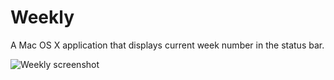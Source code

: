 Weekly
======

A Mac OS X application that displays current week number in the status bar.

![Weekly screenshot](http://imgur.com/bebXZ.png)